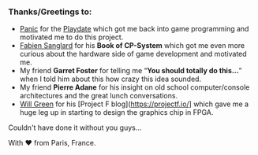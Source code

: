 ### Thanks/Greetings to:

- [Panic](https://panic.com) for the [Playdate](https://play.date) which got me back into game programming and motivated me to do this project.
- [Fabien Sanglard](https://fabiensanglard.net) for his **Book of CP-System** which got me even more curious about the hardware side of game development and motivated me.
- My friend **Garret Foster** for telling me “**You should totally do this…**” when I told him about this how crazy this idea sounded.
- My friend **Pierre Adane** for his insight on old school computer/console architectures and the great lunch conversations.
- [Will Green](https://github.com/WillGreen) for his [Project F blog](https://projectf.io/] which gave me a huge leg up in starting to design the graphics chip in FPGA.

Couldn't have done it without you guys...

With ❤️ from Paris, France.
